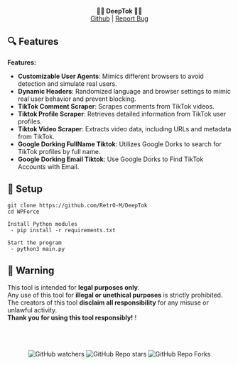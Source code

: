 <p align='center'>
  <b>🕵️‍♂️ DeepTok 🕵️‍♂️</b><br>  
  <a href="https://github.com/RetrO-M">Github</a> |
  <a href="https://github.com/RetrO-M/DeepTok/issues">Report Bug</a>
</p>


## 🔍 Features
__Features:__
- **Customizable User Agents**: Mimics different browsers to avoid detection and simulate real users.
- **Dynamic Headers**: Randomized language and browser settings to mimic real user behavior and prevent blocking.
- **TikTok Comment Scraper**: Scrapes comments from TikTok videos.
- **Tiktok Profile Scraper**: Retrieves detailed information from TikTok user profiles.
- **Tiktok Video Scraper**: Extracts video data, including URLs and metadata from TikTok.
- **Google Dorking FullName Tiktok**: Utilizes Google Dorks to search for TikTok profiles by full name.
- **Google Dorking Email Tiktok**: Use Google Dorks to Find TikTok Accounts with Email.

## 🔧 Setup 
```
git clone https://github.com/RetrO-M/DeepTok
cd WPForce

Install Python modules 
 - pip install -r requirements.txt

Start the program
 - python3 main.py
```


## 📜 Warning
This tool is intended for **legal purposes only**.<br>
Any use of this tool for **illegal or unethical purposes** is strictly prohibited.<br>
The creators of this tool **disclaim all responsibility** for any misuse or unlawful activity.<br>
**Thank you for using this tool responsibly!** !


<p align="center">
  <br><br><br>
    <img alt="GitHub watchers" src="https://img.shields.io/github/watchers/RetrO-M/DeepTok?style=social">
    <img alt="GitHub Repo stars" src="https://img.shields.io/github/stars/RetrO-M/DeepTok?style=social">  
    <img alt="GitHub Repo Forks" src="https://img.shields.io/github/forks/RetrO-M/DeepTok?style=social">  
</p>
